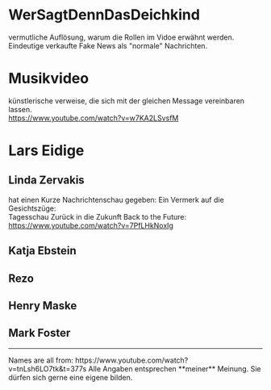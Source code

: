 # WerSagtDennDasDeichkind
vermutliche Auflösung, warum die Rollen im Vidoe erwähnt werden. Eindeutige verkaufte Fake News als "normale" Nachrichten.

# Musikvideo
künstlerische verweise, die sich mit der gleichen Message vereinbaren lassen.  
https://www.youtube.com/watch?v=w7KA2LSvsfM  
# Lars Eidige  
## Linda Zervakis  
hat einen Kurze Nachrichtenschau gegeben: Ein Vermerk auf die Gesichtszüge:  
Tagesschau Zurück in die Zukunft Back to the Future:  
https://www.youtube.com/watch?v=7PfLHkNoxIg  
## Katja Ebstein  
## Rezo  
## Henry Maske  
## Mark Foster  

<hr>
Names are all from: 
https://www.youtube.com/watch?v=tnLsh6LO7tk&t=377s  
Alle Angaben entsprechen **meiner** Meinung. Sie dürfen sich gerne eine eigene bilden.

